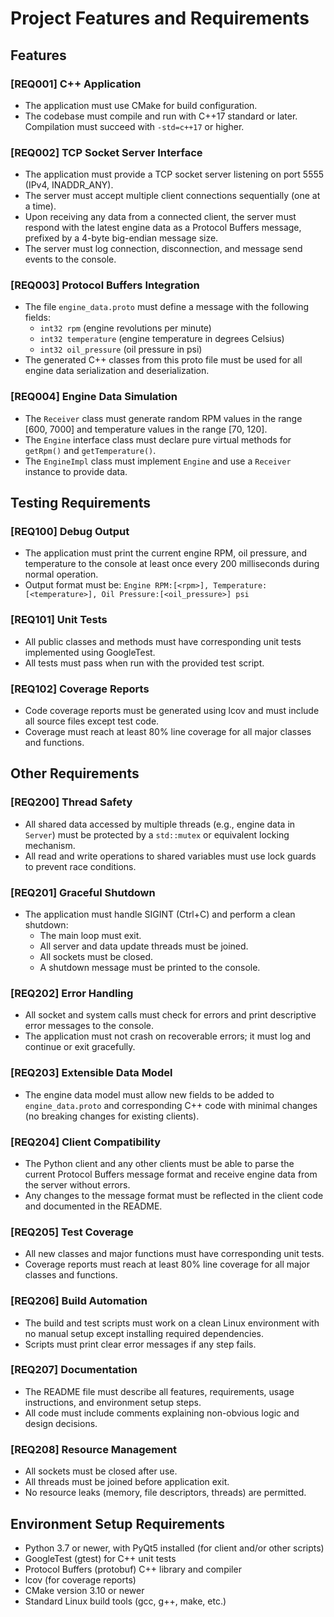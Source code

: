 

# Project Features and Requirements 

## Features

### [REQ001] C++ Application
- The application must use CMake for build configuration.
- The codebase must compile and run with C++17 standard or later. Compilation must succeed with `-std=c++17` or higher.

### [REQ002] TCP Socket Server Interface
- The application must provide a TCP socket server listening on port 5555 (IPv4, INADDR_ANY).
- The server must accept multiple client connections sequentially (one at a time).
- Upon receiving any data from a connected client, the server must respond with the latest engine data as a Protocol Buffers message, prefixed by a 4-byte big-endian message size.
- The server must log connection, disconnection, and message send events to the console.

### [REQ003] Protocol Buffers Integration
- The file `engine_data.proto` must define a message with the following fields:
   - `int32 rpm` (engine revolutions per minute)
   - `int32 temperature` (engine temperature in degrees Celsius)
   - `int32 oil_pressure` (oil pressure in psi)
- The generated C++ classes from this proto file must be used for all engine data serialization and deserialization.

### [REQ004] Engine Data Simulation
- The `Receiver` class must generate random RPM values in the range [600, 7000] and temperature values in the range [70, 120].
- The `Engine` interface class must declare pure virtual methods for `getRpm()` and `getTemperature()`.
- The `EngineImpl` class must implement `Engine` and use a `Receiver` instance to provide data.

## Testing Requirements

### [REQ100] Debug Output
- The application must print the current engine RPM, oil pressure, and temperature to the console at least once every 200 milliseconds during normal operation.
- Output format must be: `Engine RPM:[<rpm>], Temperature:[<temperature>], Oil Pressure:[<oil_pressure>] psi`

### [REQ101] Unit Tests
- All public classes and methods must have corresponding unit tests implemented using GoogleTest.
- All tests must pass when run with the provided test script.

### [REQ102] Coverage Reports
- Code coverage reports must be generated using lcov and must include all source files except test code.
- Coverage must reach at least 80% line coverage for all major classes and functions.

## Other Requirements

### [REQ200] Thread Safety
- All shared data accessed by multiple threads (e.g., engine data in `Server`) must be protected by a `std::mutex` or equivalent locking mechanism.
- All read and write operations to shared variables must use lock guards to prevent race conditions.

### [REQ201] Graceful Shutdown
- The application must handle SIGINT (Ctrl+C) and perform a clean shutdown:
   - The main loop must exit.
   - All server and data update threads must be joined.
   - All sockets must be closed.
   - A shutdown message must be printed to the console.

### [REQ202] Error Handling
- All socket and system calls must check for errors and print descriptive error messages to the console.
- The application must not crash on recoverable errors; it must log and continue or exit gracefully.

### [REQ203] Extensible Data Model
- The engine data model must allow new fields to be added to `engine_data.proto` and corresponding C++ code with minimal changes (no breaking changes for existing clients).

### [REQ204] Client Compatibility
- The Python client and any other clients must be able to parse the current Protocol Buffers message format and receive engine data from the server without errors.
- Any changes to the message format must be reflected in the client code and documented in the README.

### [REQ205] Test Coverage
- All new classes and major functions must have corresponding unit tests.
- Coverage reports must reach at least 80% line coverage for all major classes and functions.

### [REQ206] Build Automation
- The build and test scripts must work on a clean Linux environment with no manual setup except installing required dependencies.
- Scripts must print clear error messages if any step fails.

### [REQ207] Documentation
- The README file must describe all features, requirements, usage instructions, and environment setup steps.
- All code must include comments explaining non-obvious logic and design decisions.

### [REQ208] Resource Management
- All sockets must be closed after use.
- All threads must be joined before application exit.
- No resource leaks (memory, file descriptors, threads) are permitted.

## Environment Setup Requirements

- Python 3.7 or newer, with PyQt5 installed (for client and/or other scripts)
- GoogleTest (gtest) for C++ unit tests
- Protocol Buffers (protobuf) C++ library and compiler
- lcov (for coverage reports)
- CMake version 3.10 or newer
- Standard Linux build tools (gcc, g++, make, etc.)
